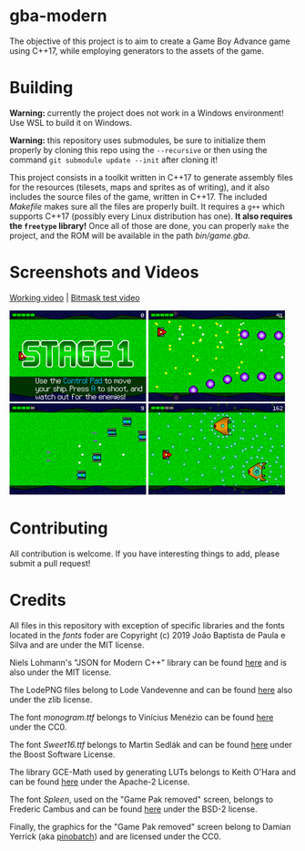 gba-modern
==========
The objective of this project is to aim to create a Game Boy Advance game using C++17, while employing generators to the assets of the game.

Building
========
**Warning:** currently the project does not work in a Windows environment! Use WSL to build it on Windows.

**Warning:** this repository uses submodules, be sure to initialize them properly by cloning this repo using the `--recursive` or then using the command `git submodule update --init` after cloning it!

This project consists in a toolkit written in C++17 to generate assembly files for the resources (tilesets, maps and sprites as of writing), and it also includes the source files of the game, written in C++17. The included *Makefile* makes sure all the files are properly built. It requires a `g++` which supports C++17 (possibly every Linux distribution has one). **It also requires the `freetype` library!** Once all of those are done, you can properly `make` the project, and the ROM will be available in the path _bin/game.gba_.

Screenshots and Videos
======================

[Working video](videos/video.mp4) | [Bitmask test video](videos/bitmask.mp4)

![Image 1](screenshots/game-0.png)
![Image 2](screenshots/game-1.png)
![Image 3](screenshots/game-2.png)
![Image 4](screenshots/game-3.png)

Contributing
============
All contribution is welcome. If you have interesting things to add, please submit a pull request!

Credits
=======
All files in this repository with exception of specific libraries and the fonts located in the _fonts_ foder are Copyright (c) 2019 João Baptista de Paula e Silva and are under the MIT license.

Niels Lohmann's "JSON for Modern C++" library can be found [here](https://github.com/nlohmann/json) and is also under the MIT license.

The LodePNG files belong to Lode Vandevenne and can be found [here](https://lodev.org/lodepng/) also under the zlib license.

The font _monogram.ttf_ belongs to Vinícius Menézio can be found [here](https://datagoblin.itch.io/monogram) under the CC0.

The font _Sweet16.ttf_ belongs to Martin Sedlák and can be found [here](https://github.com/kmar/Sweet16Font) under the Boost Software License.

The library GCE-Math used by generating LUTs belongs to Keith O'Hara and can be found [here](https://github.com/kthohr/gcem) under the Apache-2 License.

The font _Spleen_, used on the "Game Pak removed" screen, belongs to Frederic Cambus and can be found [here](https://github.com/fcambus/spleen) under the BSD-2 license.

Finally, the graphics for the "Game Pak removed" screen belong to Damian Yerrick (aka [pinobatch](https://github.com/pinobatch)) and are licensed under the CC0.
